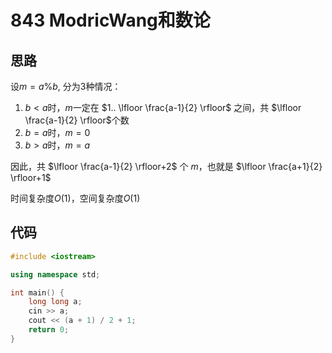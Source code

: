 # 843 ModricWang和数论

## 思路

设$m = a \% b$, 分为3种情况：

1.  $b<a$时，$m$一定在 $1.. \lfloor \frac{a-1}{2} \rfloor$ 之间，共 $\lfloor \frac{a-1}{2} \rfloor$个数
2.  $b=a$时，$m=0$
3.  $b>a$时，$m=a$

因此，共 $\lfloor \frac{a-1}{2} \rfloor+2$ 个 $m$，也就是 $\lfloor \frac{a+1}{2} \rfloor+1$

时间复杂度$O(1)$，空间复杂度$O(1)$
## 代码

```c++
#include <iostream>

using namespace std;

int main() {
    long long a;
    cin >> a;
    cout << (a + 1) / 2 + 1;
    return 0;
}
```
